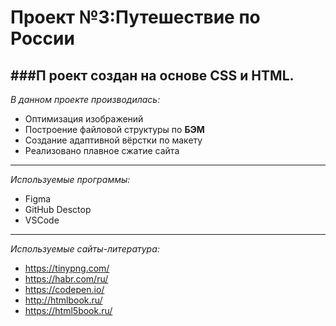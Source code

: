 # Проект №3:Путешествие по России

###П роект создан на основе **СSS** и **HTML**.
---
*В данном проекте производилась:*
- Оптимизация изображений
- Построение файловой структуры по **БЭМ**
- Создание адаптивной вёрстки по макету
- Реализовано плавное сжатие сайта
---
*Используемые программы:*
- Figma
- GitHub Desctop
- VSCode
---
*Используемые сайты-литература:*
- https://tinypng.com/
- https://habr.com/ru/
- https://codepen.io/
- http://htmlbook.ru/
- https://html5book.ru/
